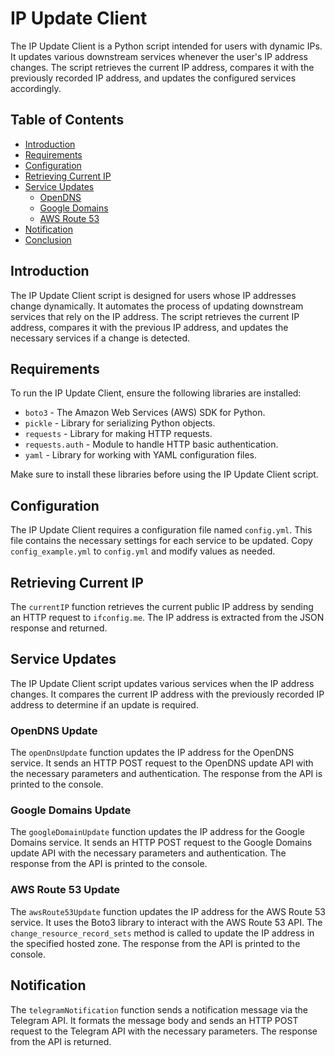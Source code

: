 # IP Update Client

The IP Update Client is a Python script intended for users with dynamic IPs. It updates various downstream services whenever the user's IP address changes. The script retrieves the current IP address, compares it with the previously recorded IP address, and updates the configured services accordingly.

## Table of Contents
- [Introduction](#introduction)
- [Requirements](#requirements)
- [Configuration](#configuration)
- [Retrieving Current IP](#retrieving-current-ip)
- [Service Updates](#service-updates)
  - [OpenDNS](#opendns-update)
  - [Google Domains](#google-domains-update)
  - [AWS Route 53](#aws-route-53-update)
- [Notification](#notification)
- [Conclusion](#conclusion)

## Introduction

The IP Update Client script is designed for users whose IP addresses change dynamically. It automates the process of updating downstream services that rely on the IP address. The script retrieves the current IP address, compares it with the previous IP address, and updates the necessary services if a change is detected.

## Requirements

To run the IP Update Client, ensure the following libraries are installed:
- `boto3` - The Amazon Web Services (AWS) SDK for Python.
- `pickle` - Library for serializing Python objects.
- `requests` - Library for making HTTP requests.
- `requests.auth` - Module to handle HTTP basic authentication.
- `yaml` - Library for working with YAML configuration files.

Make sure to install these libraries before using the IP Update Client script.

## Configuration

The IP Update Client requires a configuration file named `config.yml`. This file contains the necessary settings for each service to be updated. Copy `config_example.yml` to `config.yml` and modify values as needed.


## Retrieving Current IP

The `currentIP` function retrieves the current public IP address by sending an HTTP request to `ifconfig.me`. The IP address is extracted from the JSON response and returned.

## Service Updates

The IP Update Client script updates various services when the IP address changes. It compares the current IP address with the previously recorded IP address to determine if an update is required.

### OpenDNS Update

The `openDnsUpdate` function updates the IP address for the OpenDNS service. It sends an HTTP POST request to the OpenDNS update API with the necessary parameters and authentication. The response from the API is printed to the console.

### Google Domains Update

The `googleDomainUpdate` function updates the IP address for the Google Domains service. It sends an HTTP POST request to the Google Domains update API with the necessary parameters and authentication. The response from the API is printed to the console.

### AWS Route 53 Update

The `awsRoute53Update` function updates the IP address for the AWS Route 53 service. It uses the Boto3 library to interact with the AWS Route 53 API. The `change_resource_record_sets` method is called to update the IP address in the specified hosted zone. The response from the API is printed to the console.

## Notification

The `telegramNotification` function sends a notification message via the Telegram API. It formats the message body and sends an HTTP POST request to the Telegram API with the necessary parameters. The response from the API is returned.
